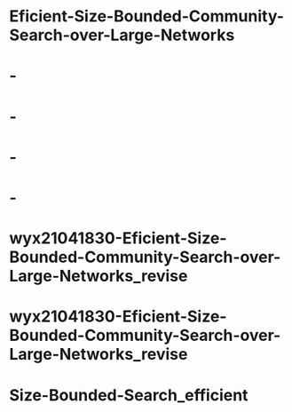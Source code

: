 # Eficient-Size-Bounded-Community-Search-over-Large-Networks
# -
# -
# -
# -
# wyx21041830-Eficient-Size-Bounded-Community-Search-over-Large-Networks_revise
# wyx21041830-Eficient-Size-Bounded-Community-Search-over-Large-Networks_revise
# Size-Bounded-Search_efficient
